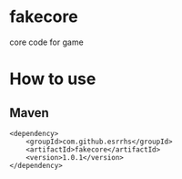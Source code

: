 # fakecore
core code for game
# How to use
## Maven
```
<dependency>
    <groupId>com.github.esrrhs</groupId>
    <artifactId>fakecore</artifactId>
    <version>1.0.1</version>
</dependency>

```